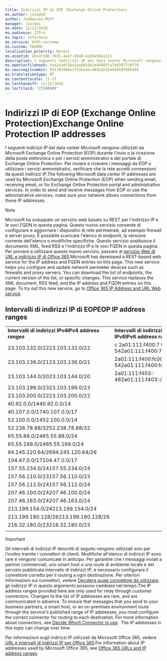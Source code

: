 ```yaml
---
title: Indirizzi IP di EOP (Exchange Online Protection)
ms.author: josephd
author: JoeDavies-MSFT
manager: laurawi
ms.date: 12/12/2018
ms.audience: ITPro
ms.topic: reference
ms.service: O365-seccomp
ms.custom: TN2DMC
localization_priority: Normal
ms.assetid: eb14f38b-7b55-4a47-84a0-4a56a59e4111
description: I seguenti indirizzi IP del data center Microsoft vengono utilizzati da Microsoft Exchange Online Protection (EOP) durante l'invio o la ricezione della posta elettronica o per i servizi amministrativi e del portale di Exchange Online Protection. Per inviare e ricevere i messaggi da EOP o utilizzare i servizi amministrativi, verificare che la rete accetti connessioni da questi indirizzi IP.
ms.openlocfilehash: 5ea1a3df2ba1ea6853e2e44983fa7a97877c0778
ms.sourcegitcommit: 031781d0eecf33baabcd03ea53546d41076062b4
ms.translationtype: MT
ms.contentlocale: it-IT
ms.lasthandoff: 12/12/2018
ms.locfileid: "27240509"
---
```

# <a name="exchange-online-protection-ip-addresses"></a><span data-ttu-id="20eb9-104">Indirizzi IP di EOP (Exchange Online Protection)</span><span class="sxs-lookup"><span data-stu-id="20eb9-104">Exchange Online Protection IP addresses</span></span>

<span data-ttu-id="20eb9-p102">I seguenti indirizzi IP del data center Microsoft vengono utilizzati da Microsoft Exchange Online Protection (EOP) durante l'invio o la ricezione della posta elettronica o per i servizi amministrativi e del portale di Exchange Online Protection. Per inviare e ricevere i messaggi da EOP o utilizzare i servizi amministrativi, verificare che la rete accetti connessioni da questi indirizzi IP.</span><span class="sxs-lookup"><span data-stu-id="20eb9-p102">The following Microsoft data center IP addresses are used by Microsoft Exchange Online Protection (EOP) when sending email, receiving email, or for Exchange Online Protection portal and administrative services. In order to send and receive messages from EOP or use the administrative services, make sure your network allows connections from these IP addresses.</span></span>
 
> [!NOTE]
> <span data-ttu-id="20eb9-p103">Microsoft ha sviluppato un servizio web basato su REST per l'indirizzo IP e le voci FQDN in questa pagina. Questo nuovo servizio consente di configurare e aggiornare i dispositivi di rete perimetrale, ad esempio firewall e server proxy. È possibile scaricare l'elenco di endpoint, la versione corrente dell'elenco o modifiche specifiche. Questo servizio sostituisce il documento XML, feed RSS e l'indirizzo IP e le voci FQDN in questa pagina. Per provare a utilizzare questo nuovo servizio, passare al [servizio Web di URL e indirizzo IP di Office 365](https://docs.microsoft.com/office365/enterprise/office-365-ip-web-service).</span><span class="sxs-lookup"><span data-stu-id="20eb9-p103">Microsoft has developed a REST-based web service for the IP address and FQDN entries on this page. This new service helps you configure and update network perimeter devices such as firewalls and proxy servers. You can download the list of endpoints, the current version of the list, or specific changes. This service replaces the XML document, RSS feed, and the IP address and FQDN entries on this page. To try out this new service, go to [Office 365 IP Address and URL Web service](https://docs.microsoft.com/office365/enterprise/office-365-ip-web-service).</span></span> 
 
## <a name="eop-ip-address-ranges"></a><span data-ttu-id="20eb9-112">Intervalli di indirizzi IP di EOP</span><span class="sxs-lookup"><span data-stu-id="20eb9-112">EOP IP address ranges</span></span>

||||
|:-----|:-----|:-----|
|<span data-ttu-id="20eb9-113">**Intervalli di indirizzi IPv4**</span><span class="sxs-lookup"><span data-stu-id="20eb9-113">**IPv4 address ranges**</span></span> <br/> |<span data-ttu-id="20eb9-114">**Intervalli di indirizzi IPv6**</span><span class="sxs-lookup"><span data-stu-id="20eb9-114">**IPv6 address ranges**</span></span> <br/> |
| <span data-ttu-id="20eb9-115">23.103.132.0/22</span><span class="sxs-lookup"><span data-stu-id="20eb9-115">23.103.132.0/22</span></span> | <span data-ttu-id="20eb9-116">c 2a01:111:f400:7 00::/ / 54</span><span class="sxs-lookup"><span data-stu-id="20eb9-116">2a01:111:f400:7c00::/54</span></span> |
| <span data-ttu-id="20eb9-117">23.103.136.0/21</span><span class="sxs-lookup"><span data-stu-id="20eb9-117">23.103.136.0/21</span></span> | <span data-ttu-id="20eb9-118">2a01:111:f400:fc00::/ / 54</span><span class="sxs-lookup"><span data-stu-id="20eb9-118">2a01:111:f400:fc00::/54</span></span> |
| <span data-ttu-id="20eb9-119">23.103.144.0/20</span><span class="sxs-lookup"><span data-stu-id="20eb9-119">23.103.144.0/20</span></span> | <span data-ttu-id="20eb9-120">2a01:111:f403:: 48</span><span class="sxs-lookup"><span data-stu-id="20eb9-120">2a01:111:f403::/48</span></span> |
| <span data-ttu-id="20eb9-121">23.103.198.0/23</span><span class="sxs-lookup"><span data-stu-id="20eb9-121">23.103.198.0/23</span></span> |  |
| <span data-ttu-id="20eb9-122">23.103.200.0/22</span><span class="sxs-lookup"><span data-stu-id="20eb9-122">23.103.200.0/22</span></span> |  |
| <span data-ttu-id="20eb9-123">40.92.0.0/14</span><span class="sxs-lookup"><span data-stu-id="20eb9-123">40.92.0.0/14</span></span> |  |
| <span data-ttu-id="20eb9-124">40.107.0.0/17</span><span class="sxs-lookup"><span data-stu-id="20eb9-124">40.107.0.0/17</span></span> |  |
| <span data-ttu-id="20eb9-125">52.100.0.0/14</span><span class="sxs-lookup"><span data-stu-id="20eb9-125">52.100.0.0/14</span></span> |  |
| <span data-ttu-id="20eb9-126">52.238.78.88/32</span><span class="sxs-lookup"><span data-stu-id="20eb9-126">52.238.78.88/32</span></span> |  |
| <span data-ttu-id="20eb9-127">65.55.88.0/24</span><span class="sxs-lookup"><span data-stu-id="20eb9-127">65.55.88.0/24</span></span> |  |
| <span data-ttu-id="20eb9-128">65.55.169.0/24</span><span class="sxs-lookup"><span data-stu-id="20eb9-128">65.55.169.0/24</span></span> |  |
| <span data-ttu-id="20eb9-129">94.245.120.64/26</span><span class="sxs-lookup"><span data-stu-id="20eb9-129">94.245.120.64/26</span></span> |  |
| <span data-ttu-id="20eb9-130">104.47.0.0/17</span><span class="sxs-lookup"><span data-stu-id="20eb9-130">104.47.0.0/17</span></span> |  |
| <span data-ttu-id="20eb9-131">157.55.234.0/24</span><span class="sxs-lookup"><span data-stu-id="20eb9-131">157.55.234.0/24</span></span> |  |
| <span data-ttu-id="20eb9-132">157.56.110.0/23</span><span class="sxs-lookup"><span data-stu-id="20eb9-132">157.56.110.0/23</span></span> |  |
| <span data-ttu-id="20eb9-133">157.56.112.0/24</span><span class="sxs-lookup"><span data-stu-id="20eb9-133">157.56.112.0/24</span></span> |  |
| <span data-ttu-id="20eb9-134">207.46.100.0/24</span><span class="sxs-lookup"><span data-stu-id="20eb9-134">207.46.100.0/24</span></span> |  |
| <span data-ttu-id="20eb9-135">207.46.163.0/24</span><span class="sxs-lookup"><span data-stu-id="20eb9-135">207.46.163.0/24</span></span> |  |
| <span data-ttu-id="20eb9-136">213.199.154.0/24</span><span class="sxs-lookup"><span data-stu-id="20eb9-136">213.199.154.0/24</span></span> |  |
| <span data-ttu-id="20eb9-137">213.199.180.128/26</span><span class="sxs-lookup"><span data-stu-id="20eb9-137">213.199.180.128/26</span></span> |  |
| <span data-ttu-id="20eb9-138">216.32.180.0/23</span><span class="sxs-lookup"><span data-stu-id="20eb9-138">216.32.180.0/23</span></span> |  |
||||
 
> [!IMPORTANT]
> <span data-ttu-id="20eb9-p104">Gli intervalli di indirizzi IP descritti di seguito vengono utilizzati solo per l'inoltro tramite i connettori di clienti. Modifiche all'elenco di indirizzi IP sono rare e vengono comunicate in anticipo. Per garantire che i messaggi inviati a partner commerciali, uno smart host o una route di ambiente locale e del servizio pubblicata intervallo di indirizzi IP, è necessario configurare il connettore corretto per il routing a ogni destinazione. Per ulteriori informazioni sui connettori, vedere [Decidere quale connettore da utilizzare](https://docs.microsoft.com/exchange/mail-flow-best-practices/use-connectors-to-configure-mail-flow/set-up-connectors-to-route-mail). gli indirizzi IP in questo argomento possono cambiare nel tempo.</span><span class="sxs-lookup"><span data-stu-id="20eb9-p104">The IP address ranges provided here are only used for relay through customer connectors. Changes to the list of IP addresses are rare, and are communicated in advance. To ensure that messages that you send to your business partners, a smart host, or an on-premises environment route through the service's published range of IP addresses, you must configure the correct connector for routing to each destination. For more information about connectors, see [Decide Which Connector to use](https://docs.microsoft.com/exchange/mail-flow-best-practices/use-connectors-to-configure-mail-flow/set-up-connectors-to-route-mail).  The IP addresses in this topic can change over time.</span></span>  
 
<span data-ttu-id="20eb9-144">Per informazioni sugli indirizzi IP utilizzati da Microsoft Office 365, vedere [URL e intervalli di indirizzi IP per Office 365](https://go.microsoft.com/fwlink/p/?LinkId=324165).</span><span class="sxs-lookup"><span data-stu-id="20eb9-144">For information about IP addresses used by Microsoft Office 365, see [Office 365 URLs and IP address ranges](https://go.microsoft.com/fwlink/p/?LinkId=324165).</span></span>

